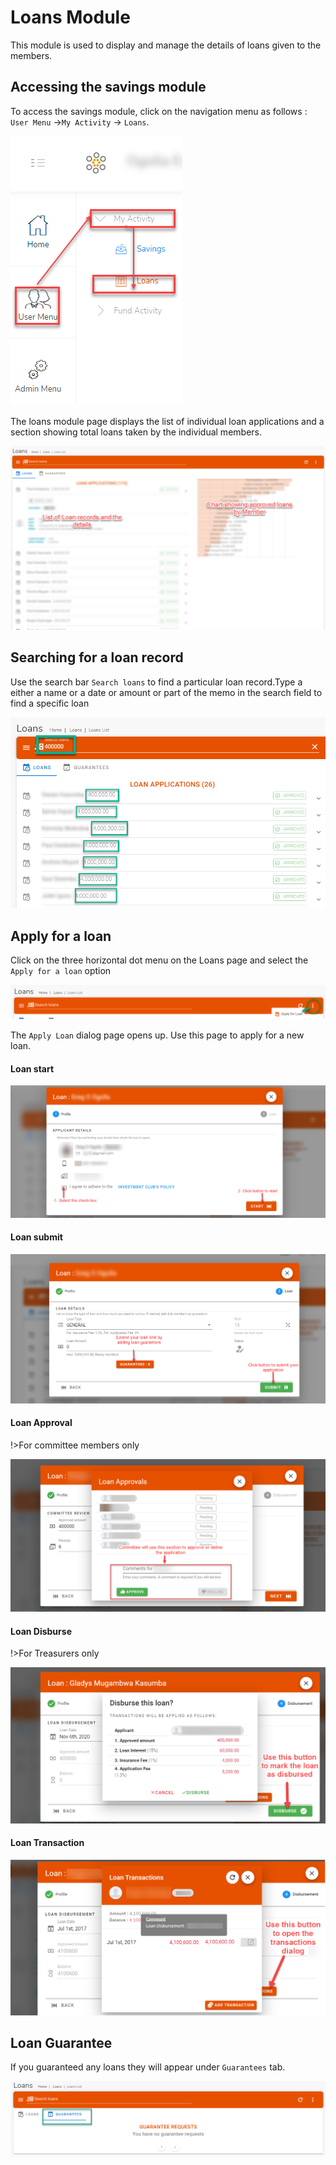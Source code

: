 # Loans Module
This module is used to display and manage the details of loans given to the members.

## Accessing the savings module

To access the savings module, click on the navigation menu as follows : `User Menu` ->`My Activity` ->  `Loans`.

![alt text](images/4.1_Loans_Menu.png "Loans menu")


The loans module page displays the list of individual loan applications and a section showing total loans taken by the individual members.

![alt text](images/4.2_Loans_Page.png "Loans page")

## Searching for a loan record

Use the search bar `Search loans` to find a particular loan record.Type a either a name or a date or amount or part of the memo in the search field to find a specific loan


![alt text](images/4.3_Search_Loans_Page.png "Search Loans")

## Apply for a loan
Click on the three horizontal dot menu on the Loans page and select the `Apply for a loan` option

![alt text](images/4.4_Apply_Loan_Menu.png "Apply Loan")

The `Apply Loan` dialog page opens up. Use this page to apply for a new loan.

<!-- tabs:start -->
#### **Loan start**
![alt text](images/4.4_Apply_Loan_Page.png "Apply Loan start")

#### **Loan submit**
![alt text](images/4.4.2_Apply_Loan_Page_2.png "Apply Loan submit")

#### **Loan Approval**
!>For committee members only

![alt text](images/4.4.3_Apply_Loan_Approval.png "Apply Loan approval")

#### **Loan Disburse**
!>For Treasurers only

![alt text](images/4.4.4_Apply_Loan_Disburse.png "Apply Loan disburse")

#### **Loan Transaction**

![alt text](images/4.4.5_Loan_Transactions.png "Apply Loan disburse")

<!-- tabs:end -->

## Loan Guarantee
If you guaranteed any loans they will appear under `Guarantees` tab.

![alt text](images/4.5_Loan_Gurantee_Page.png "Loan Guarantee tab")
